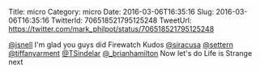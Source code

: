 Title: micro
Category: micro
Date: 2016-03-06T16:35:16
Slug: 2016-03-06T16:35:16
TwitterId: 706518521795125248
TweetUrl: https://twitter.com/mark_philpot/status/706518521795125248

[@jsnell](https://twitter.com/jsnell) I'm glad you guys did Firewatch Kudos [@siracusa](https://twitter.com/siracusa) [@settern](https://twitter.com/settern) [@tiffanyarment](https://twitter.com/tiffanyarment) [@TSindelar](https://twitter.com/TSindelar) [@_brianhamilton](https://twitter.com/_brianhamilton) Now let's do Life is Strange next